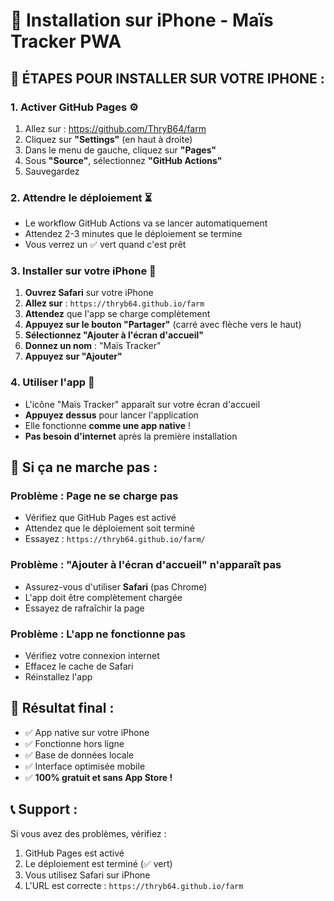 # 📱 Installation sur iPhone - Maïs Tracker PWA

## 🚀 **ÉTAPES POUR INSTALLER SUR VOTRE IPHONE :**

### **1. Activer GitHub Pages** ⚙️
1. Allez sur : https://github.com/ThryB64/farm
2. Cliquez sur **"Settings"** (en haut à droite)
3. Dans le menu de gauche, cliquez sur **"Pages"**
4. Sous **"Source"**, sélectionnez **"GitHub Actions"**
5. Sauvegardez

### **2. Attendre le déploiement** ⏳
- Le workflow GitHub Actions va se lancer automatiquement
- Attendez 2-3 minutes que le déploiement se termine
- Vous verrez un ✅ vert quand c'est prêt

### **3. Installer sur votre iPhone** 📱
1. **Ouvrez Safari** sur votre iPhone
2. **Allez sur** : `https://thryb64.github.io/farm`
3. **Attendez** que l'app se charge complètement
4. **Appuyez sur le bouton "Partager"** (carré avec flèche vers le haut)
5. **Sélectionnez "Ajouter à l'écran d'accueil"**
6. **Donnez un nom** : "Maïs Tracker"
7. **Appuyez sur "Ajouter"**

### **4. Utiliser l'app** 🎉
- L'icône "Maïs Tracker" apparaît sur votre écran d'accueil
- **Appuyez dessus** pour lancer l'application
- Elle fonctionne **comme une app native** !
- **Pas besoin d'internet** après la première installation

## 🔧 **Si ça ne marche pas :**

### **Problème : Page ne se charge pas**
- Vérifiez que GitHub Pages est activé
- Attendez que le déploiement soit terminé
- Essayez : `https://thryb64.github.io/farm/`

### **Problème : "Ajouter à l'écran d'accueil" n'apparaît pas**
- Assurez-vous d'utiliser **Safari** (pas Chrome)
- L'app doit être complètement chargée
- Essayez de rafraîchir la page

### **Problème : L'app ne fonctionne pas**
- Vérifiez votre connexion internet
- Effacez le cache de Safari
- Réinstallez l'app

## 🎯 **Résultat final :**
- ✅ App native sur votre iPhone
- ✅ Fonctionne hors ligne
- ✅ Base de données locale
- ✅ Interface optimisée mobile
- ✅ **100% gratuit et sans App Store !**

## 📞 **Support :**
Si vous avez des problèmes, vérifiez :
1. GitHub Pages est activé
2. Le déploiement est terminé (✅ vert)
3. Vous utilisez Safari sur iPhone
4. L'URL est correcte : `https://thryb64.github.io/farm`
